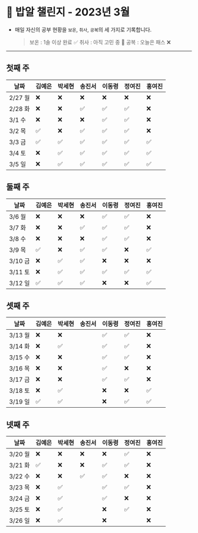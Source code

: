 # 🍚 밥알 챌린지 - 2023년 3월
- 매일 자신의 공부 현황을 `보온`, `취사`, `공복`의 세 가지로 기록합니다.
    
    > 보온 : 1솔 이상 완료 ✅
    취사 : 아직 고민 중 🤔
    공복 : 오늘은 패스 ❌
---

## 첫째 주

**날짜**|김예은|박세현|송진서|이동령|정여진|홍여진
---|---|---|---|---|---|---
2/27 월|❌|❌|❌|❌|❌|❌
2/28 화|❌|❌|✅|✅|✅|❌
3/1 수|❌|❌|❌|✅|✅|❌
3/2 목|✅|❌|✅|✅|✅|❌
3/3 금|✅|✅|✅|✅|✅|✅
3/4 토|❌ |✅|✅|✅|✅|✅
3/5 일|❌ |✅|✅ |✅|✅|✅


## 둘째 주

**날짜**|김예은|박세현|송진서|이동령|정여진|홍여진
---|---|---|---|---|---|---
3/6 월|❌|❌|❌|✅|✅|❌
3/7 화|❌|❌|✅|✅|✅|❌
3/8 수|❌|❌|❌|✅|✅|❌
3/9 목|✅|❌|✅|✅|❌|✅
3/10 금|❌|✅|✅|❌|❌|❌
3/11 토|❌|✅|✅|✅|✅|✅
3/12 일|✅|✅|✅|❌|❌|✅



## 셋째 주

**날짜**|김예은|박세현|송진서|이동령|정여진|홍여진
---|---|---|---|---|---|---
3/13 월|❌|❌| |✅|✅|❌
3/14 화|❌|✅| |✅|✅|❌
3/15 수|❌|❌| |✅|✅|❌
3/16 목|❌|❌| |✅|❌|❌
3/17 금|❌|❌| |✅|✅|❌
3/18 토|❌|✅| |❌|❌|✅
3/19 일|✅|✅| |❌|✅|✅



## 넷째 주

**날짜**|김예은|박세현|송진서|이동령|정여진|홍여진
---|---|---|---|---|---|---
3/20 월|❌|❌|❌|❌|✅|❌
3/21 화|✅|❌|❌|✅|✅|❌
3/22 수|❌|❌|✅|✅|❌|❌
3/23 목|❌|✅| |✅|✅|❌
3/24 금|❌ |✅| |✅|❌|❌
3/25 토|❌ |✅ | |❌|✅|❌
3/26 일|❌ |✅| |❌| |❌
